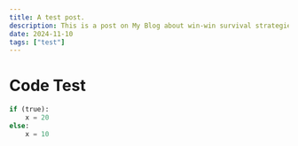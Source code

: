 ```yaml
---
title: A test post.
description: This is a post on My Blog about win-win survival strategies.
date: 2024-11-10
tags: ["test"]
---
```

# Code Test
```python
if (true):
    x = 20
else:
    x = 10
```